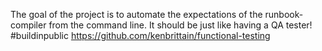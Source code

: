 The goal of the project is to automate the expectations of the runbook-compiler from the command line. It should be just like having a QA tester!
#buildinpublic https://github.com/kenbrittain/functional-testing

